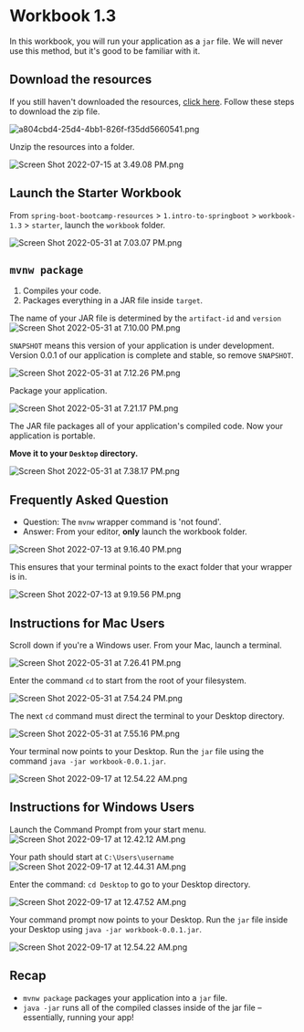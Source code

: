 # Workbook 1.3
In this workbook, you will run your application as a `jar` file. We will never use this method, but it's good to be familiar with it.

## Download the resources

If you still haven't downloaded the resources, [click here](https://github.com/rslim087a/spring-boot-bootcamp-resources). Follow these steps to download the zip file.

![a804cbd4-25d4-4bb1-826f-f35dd5660541.png](https://firebasestorage.googleapis.com/v0/b/learnthepart-75aed.appspot.com/o/images%2F38bc17a1-4104-4f52-becc-d86cc9890199?alt=media&token=57373f86-7c4a-4e5d-ab6b-4dc19f2ab9d9)

Unzip the resources into a folder.

![Screen Shot 2022-07-15 at 3.49.08 PM.png](https://firebasestorage.googleapis.com/v0/b/learnthepart-75aed.appspot.com/o/images%2Fc615da57-d373-4eaa-ab8a-2378436d88bc?alt=media&token=5f01bcbd-e713-4d1b-8d69-c5ed75f46982)

## Launch the Starter Workbook

From `spring-boot-bootcamp-resources` > `1.intro-to-springboot` > `workbook-1.3` > `starter`, launch the `workbook` folder. 

![Screen Shot 2022-05-31 at 7.03.07 PM.png](https://firebasestorage.googleapis.com/v0/b/learnthepart-75aed.appspot.com/o/images%2F7372915d-2a61-442a-943d-c7534abf894f?alt=media&token=e1c13a54-f156-4d88-8ced-dfa390e9b4fd)

## `mvnw package`
1. Compiles your code.
2. Packages everything in a JAR file inside `target`.

The name of your JAR file is determined by the `artifact-id` and `version` 
![Screen Shot 2022-05-31 at 7.10.00 PM.png](https://firebasestorage.googleapis.com/v0/b/learnthepart-75aed.appspot.com/o/images%2F9b9a2ccd-ebcc-4dba-a1d3-ff4341e3af2e?alt=media&token=77afa40b-5f08-4cdb-9f2a-c8d8d14afa05)

`SNAPSHOT` means this version of your application is under development. Version 0.0.1 of our application is complete and stable, so remove `SNAPSHOT`.

![Screen Shot 2022-05-31 at 7.12.26 PM.png](https://firebasestorage.googleapis.com/v0/b/learnthepart-75aed.appspot.com/o/images%2F568391ab-5911-4ad4-aff9-1ea191eb8ca4?alt=media&token=23853c42-c10b-4374-9cb8-ca26d94b4c92)

Package your application.

![Screen Shot 2022-05-31 at 7.21.17 PM.png](https://firebasestorage.googleapis.com/v0/b/learnthepart-75aed.appspot.com/o/images%2Fdb24f7fe-6c61-4c8f-81c8-70d629678b14?alt=media&token=0b99a548-e24f-4318-801b-04da23cb8df3)

The JAR file packages all of your application's compiled code. Now your application is portable. 

**Move it to your `Desktop` directory.**

![Screen Shot 2022-05-31 at 7.38.17 PM.png](https://firebasestorage.googleapis.com/v0/b/learnthepart-75aed.appspot.com/o/images%2F5151748f-61f4-48a5-9254-252489ed17b9?alt=media&token=07e47e1f-d3ad-4c4b-ba6d-0a768b41ec74)

## Frequently Asked Question
- Question: The `mvnw` wrapper command is 'not found'.
- Answer: From your editor, **only** launch the workbook folder.

![Screen Shot 2022-07-13 at 9.16.40 PM.png](https://firebasestorage.googleapis.com/v0/b/learnthepart-75aed.appspot.com/o/images%2F8892f566-e070-413f-8c03-0985fa94ef45?alt=media&token=e8c3583b-4d98-4989-8897-d16d70d051b1)

This ensures that your terminal points to the exact folder that your wrapper is in.

![Screen Shot 2022-07-13 at 9.19.56 PM.png](https://firebasestorage.googleapis.com/v0/b/learnthepart-75aed.appspot.com/o/images%2F09bf444a-b53d-4cd2-b030-7d825e978b9a?alt=media&token=a1643aab-5e72-4545-817c-b8f01b4bea6e)

## **Instructions for Mac Users**
Scroll down if you're a Windows user. From your Mac, launch a terminal.

![Screen Shot 2022-05-31 at 7.26.41 PM.png](https://firebasestorage.googleapis.com/v0/b/learnthepart-75aed.appspot.com/o/images%2F6189314e-39c3-474c-a9ca-78817409b396?alt=media&token=a2cb71e1-bf2d-44bf-bf09-c7d238d69596)

Enter the command `cd` to start from the root of your filesystem.

![Screen Shot 2022-05-31 at 7.54.24 PM.png](https://firebasestorage.googleapis.com/v0/b/learnthepart-75aed.appspot.com/o/images%2Ff3816c95-caa7-4106-8c11-332814c3d0a5?alt=media&token=62d16ac8-a155-4f0c-b40c-d4c0031164f4)

The next `cd` command must direct the terminal to your Desktop directory.

![Screen Shot 2022-05-31 at 7.55.16 PM.png](https://firebasestorage.googleapis.com/v0/b/learnthepart-75aed.appspot.com/o/images%2F47dc93f5-4029-4600-9394-30bcbfc09e63?alt=media&token=739d26fb-4db8-4740-bfa4-985da2d1f5eb)

Your terminal now points to your Desktop. Run the `jar` file using the command `java -jar workbook-0.0.1.jar`.

![Screen Shot 2022-09-17 at 12.54.22 AM.png](https://firebasestorage.googleapis.com/v0/b/learnthepart-75aed.appspot.com/o/images%2F363774ef-a98e-42d6-8388-9be3e4c5890d?alt=media&token=75ab92a0-9af2-4a07-a876-82f5ce03650a)

## **Instructions for Windows Users**
Launch the Command Prompt from your start menu.
![Screen Shot 2022-09-17 at 12.42.12 AM.png](https://firebasestorage.googleapis.com/v0/b/learnthepart-75aed.appspot.com/o/images%2F32d10a4b-ae6b-40b2-a57c-74553c87cf55?alt=media&token=ee5a8ad4-a43c-4835-bb1a-0e4b608f28ac)

Your path should start at `C:\Users\username`
![Screen Shot 2022-09-17 at 12.44.31 AM.png](https://firebasestorage.googleapis.com/v0/b/learnthepart-75aed.appspot.com/o/images%2F31d61a00-6d48-48ad-8ed2-89d4f6bd6c8f?alt=media&token=534b2309-dee5-4fba-9a07-830193ae53ee)

Enter the command: `cd Desktop` to go to your Desktop directory.

![Screen Shot 2022-09-17 at 12.47.52 AM.png](https://firebasestorage.googleapis.com/v0/b/learnthepart-75aed.appspot.com/o/images%2Fc9683bbd-99dd-43d0-8af2-408aa91eb860?alt=media&token=ccd97225-e41d-4a82-b29c-6712bbdbbf6a)

Your command prompt now points to your Desktop. Run the `jar` file inside your Desktop using `java -jar workbook-0.0.1.jar`.

![Screen Shot 2022-09-17 at 12.54.22 AM.png](https://firebasestorage.googleapis.com/v0/b/learnthepart-75aed.appspot.com/o/images%2Fd4961681-7242-4f05-9f5e-ae828ddebdc3?alt=media&token=4c415578-350a-499d-a297-837b29aa75cf)

## Recap
- `mvnw package` packages your application into a `jar` file.
- `java -jar` runs all of the compiled classes inside of the jar file – essentially, running your app!